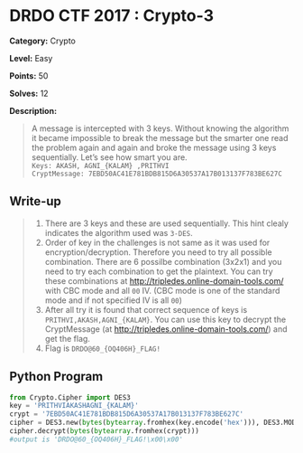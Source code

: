 # DRDO CTF 2017 : Crypto-3

**Category:** Crypto

**Level:** Easy

**Points:** 50

**Solves:** 12

**Description:**

>A message is intercepted with 3 keys. Without knowing the algorithm it became impossible to break the message but the smarter one read the problem again and again and broke the message using 3 keys sequentially. Let’s see how smart you are.<br/>
>`Keys: AKASH, AGNI_{KALAM} ,PRITHVI`<br/>
>`CryptMessage: 7EBD50AC41E781BDB815D6A30537A17B013137F783BE627C`<br/>

## Write-up

>1. There are 3 keys and these are used sequentially. This hint clealy indicates the algorithm used was `3-DES`. <br/>
>2. Order of key in the challenges is not same as it was used for encryption/decryption. Therefore you need to try all possible combination. There are 6 possilbe combination (3x2x1) and you need to try each combination to get the plaintext. You can try these combinations at http://tripledes.online-domain-tools.com/ with CBC mode and all `00` IV. (CBC mode is one of the standard mode and if not specified IV is all `00`)<br/>
>3. After all try it is found that correct sequence of keys is `PRITHVI,AKASH,AGNI_{KALAM}`. You can use this key to decrypt the CryptMessage (at http://tripledes.online-domain-tools.com/) and get the flag.<br/>
>4. Flag is `DRDO@60_{OQ406H}_FLAG!`<br/>


## Python Program

```Python
from Crypto.Cipher import DES3
key = 'PRITHVIAKASHAGNI_{KALAM}'
crypt = '7EBD50AC41E781BDB815D6A30537A17B013137F783BE627C'
cipher = DES3.new(bytes(bytearray.fromhex(key.encode('hex'))), DES3.MODE_CBC, 8 * '\x00')
cipher.decrypt(bytes(bytearray.fromhex(crypt)))
#output is 'DRDO@60_{OQ406H}_FLAG!\x00\x00'
```
